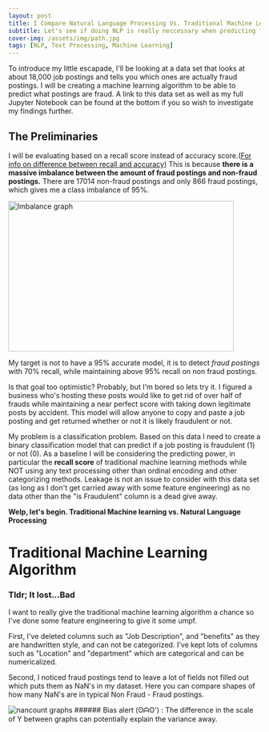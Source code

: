 ```yaml
---
layout: post
title: I Compare Natural Language Processing Vs. Traditional Machine Learning Models
subtitle: Let's see if doing NLP is really neccessary when predicting fraud in job posts
cover-img: /assets/img/path.jpg
tags: [NLP, Text Processing, Machine Learning]
---
```


To introduce my little escapade, I'll be looking at a data set that looks at about 18,000 job postings and tells you which ones are actually fraud postings. I will be creating a machine learning algorithm to be able to predict what postings are fraud. A link to this data set as well as my full Jupyter Notebook can be found at the bottom if you so wish to investigate my findings further.

## The Preliminaries

I will be evaluating based on a recall score instead of accuracy score.([For info on difference between recall and accuracy](https://towardsdatascience.com/beyond-accuracy-precision-and-recall-3da06bea9f6c))  This is because **there is a massive imbalance between the amount of fraud postings and non-fraud postings.** There are 17014 non-fraud postings and only 866 fraud postings, which gives me a class imbalance of 95%. 

<img src="https://i.imgur.com/B5Ga3GZ.png" alt="Imbalance graph" width="450" height="300"/>

My target is not to have a 95% accurate model, it is to detect *fraud postings* with 70% recall, while maintaining above 95% recall on non fraud postings. 

Is that goal too optimistic? Probably, but I'm bored so lets try it. I figured a business who's hosting these posts would like to get rid of over half of frauds while maintaining a near perfect score with taking down legitimate posts by accident. This model will allow anyone to copy and paste a job posting and get returned whether or not it is likely fraudulent or not.

My problem is a classification problem. Based on this data I need to create a binary classification model that can predict if a job posting is fraudulent (1) or not (0). As a baseline I will be considering the predicting power, in particular the **recall score** of traditional machine learning methods while NOT using any text processing other than ordinal encoding and other categorizing methods. Leakage is not an issue to consider with this data set (as long as I don't get carried away with some feature engineering) as no data other than the "is Fraudulent" column is a dead give away.

**Welp, let's begin. Traditional Machine learning vs. Natural Language Processing**


# Traditional Machine Learning Algorithm

### Tldr; It lost...Bad

I want to really give the traditional machine learning algorithm a chance so I've done some feature engineering to give it some umpf. 

First, I've deleted columns such as "Job Description", and "benefits" as they are handwritten style, and can not be categorized. I've kept lots of columns such as "Location" and "department" which are categorical and can be numericalized. 

Second, I noticed fraud postings tend to leave a lot of fields not filled out which puts them as NaN's in my dataset. Here you can compare shapes of how many NaN's are in typical Non Fraud - Fraud postings. 

<img src="https://i.imgur.com/Ra2Tvf3.png" alt="nancount graphs"/>
###### Bias alert (ʘᗩʘ') : The difference in the scale of Y between graphs can potentially explain the variance away.



